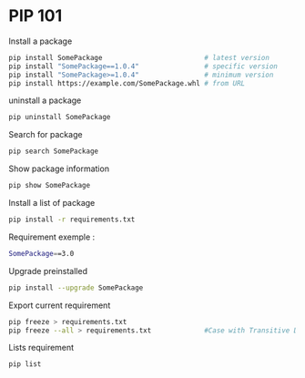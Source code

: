 # PIP 101

Install a package
```bash
pip install SomePackage                         # latest version
pip install "SomePackage==1.0.4"                # specific version
pip install "SomePackage>=1.0.4"                # minimum version
pip install https://example.com/SomePackage.whl # from URL

```
uninstall a package
```bash
pip uninstall SomePackage
```

Search for package
```bash
pip search SomePackage
```

Show package information
```bash
pip show SomePackage
```

Install a list of package 
```bash
pip install -r requirements.txt
```

Requirement exemple :
```bash
SomePackage==3.0
```

Upgrade preinstalled
```bash
pip install --upgrade SomePackage
```

Export current requirement
```bash
pip freeze > requirements.txt       
pip freeze --all > requirements.txt             #Case with Transitive Dependencies
```

Lists requirement
```bash
pip list
```